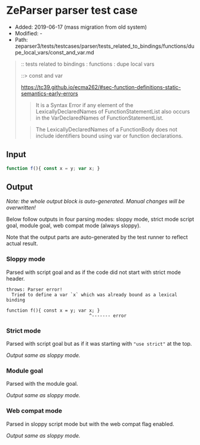 # ZeParser parser test case

- Added: 2019-06-17 (mass migration from old system)
- Modified: -
- Path: zeparser3/tests/testcases/parser/tests_related_to_bindings/functions/dupe_local_vars/const_and_var.md

> :: tests related to bindings : functions : dupe local vars
>
> ::> const and var
> 
> https://tc39.github.io/ecma262/#sec-function-definitions-static-semantics-early-errors
> 
> > It is a Syntax Error if any element of the LexicallyDeclaredNames of FunctionStatementList also occurs in the VarDeclaredNames of FunctionStatementList.
> 
> > The LexicallyDeclaredNames of a FunctionBody does not include identifiers bound using var or function declarations.

## Input

`````js
function f(){ const x = y; var x; }
`````

## Output

_Note: the whole output block is auto-generated. Manual changes will be overwritten!_

Below follow outputs in four parsing modes: sloppy mode, strict mode script goal, module goal, web compat mode (always sloppy).

Note that the output parts are auto-generated by the test runner to reflect actual result.

### Sloppy mode

Parsed with script goal and as if the code did not start with strict mode header.

`````
throws: Parser error!
  Tried to define a var `x` which was already bound as a lexical binding

function f(){ const x = y; var x; }
                               ^------- error
`````

### Strict mode

Parsed with script goal but as if it was starting with `"use strict"` at the top.

_Output same as sloppy mode._

### Module goal

Parsed with the module goal.

_Output same as sloppy mode._

### Web compat mode

Parsed in sloppy script mode but with the web compat flag enabled.

_Output same as sloppy mode._
